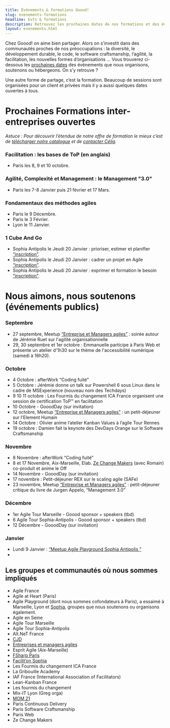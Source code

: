 ```yaml
---
title: Événements & formations Goood!
slug: evenements-formations
headline: Evts & formations
description: Retrouvez les prochaines dates de nos formations et des événements ouverts au public où vous pouvez nous rencontrer.
layout: evenements.html
---
```

Chez Goood! on aime bien partager. Alors on s’investit dans des communautés proches de nos préoccupations : la diversité, le développement durable, le code, le software craftsmanship, l’agilité, la facilitation, les nouvelles formes d’organisations …
Vous trouverez ci-dessous les [prochaines dates](#prochaines-dates) des événements que nous organisons, soutenons ou hébergeons. On s’y retrouve ?

Une autre forme de partage, c’est la formation. Beaucoup de sessions sont organisées pour un client et privées mais il y a aussi quelques dates ouvertes à tous. 

# Prochaines Formations inter-entreprises ouvertes #

*Astuce : Pour découvrir l’étendue de notre offre de formation le mieux c’est de [télécharger notre catalogue](http://www.goood.pro/files/catalogue-formations-goood.pdf) et de [contacter Célia](formation@goood.pro).* 

### Facilitation : les bases de ToP (en anglais) ###
* Paris les 8, 9 et 10 octobre.

### Agilité, Complexité et Management : le Management "3.0" ###
* Paris les 7-8 Janvier puis 21 février et 17 Mars.

### Fondamentaux des méthodes agiles ###
* Paris le 9 Décembre.
* Paris le 3 Février.
* Lyon le 11 Janvier.

### 1 Cube And Go ###
* Sophia Antipolis le Jeudi 20 Janvier : prioriser, estimer et planifier [“inscription”](https://yurplan.com/event/1-CUBE-GO-PRIORISER-ESTIMER-ET-PLANIFIER-SOPHIA-ANTIPOLIS/12819).  
* Sophia Antipolis le Jeudi 20 Janvier : cadrer un projet en Agile [“inscription”](https://yurplan.com/event/1-CUBE-GO-CADRER-UN-PROJET-EN-AGILE-SOPHIA-ANTIPOLIS/13118).
* Sophia Antipolis le Jeudi 20 Janvier : exprimer et formation le besoin [“inscription”](https://yurplan.com/event/1-CUBE-GO-EXPRIMER-ET-FORMALISER-LE-BESOIN-SOPHIA-ANTIPOLIS/13119).

<a name="prochaines-dates"></a>
# Nous aimons, nous soutenons (événements publics) #

### Septembre ###
* 27 septembre, Meetup [“Entreprise et Managers agiles”](http://www.meetup.com/fr-FR/entreprise-agile) : soirée autour de Jérémie Ruet sur l'agilité organisationnelle
* 29, 30 septembre et 1er octobre : Emmanuelle participe à Paris Web et présente un atelier d'1h30 sur le thème de l'accessibilité numérique (samedi à 16h20).

### Octobre ###
* 4 Octobre : afterWork “Coding fuité”
* 5 Octobre : Jérémie donne un talk sur Powershell 6 sous Linux dans le cadre de MSExperience (nouveau nom des Techdays)
* 9 10 11 octobre : Les Fourmis du changement ICA France organisent une session de certification ToP&trade; en facilitation
* 10 Octobre - GooodDay (sur invitation)
* 12 octobre, Meetup [“Entreprise et Managers agiles”](http://www.meetup.com/fr-FR/entreprise-agile) : un petit-déjeuner sur l'Element Humain
* 14 Octobre : Olivier anime l’atelier Kanban Values à l’agile Tour Rennes
* 19 octobre : Damien fait la keynote des DevDays Orange sur le Software Craftsmanship

### Novembre ###
* 8 Novembre : afterWork “Coding fuité”
* 8 et 17 Novembre, Aix-Marseille, Elab. [Ze Change Makers](http://zechangemakers.com) (avec Romain) co-produit et anime le Off
* 14 Novembre - GooodDay (sur invitation)
* 17 novembre : Petit-déjeuner REX sur le scaling agile (SAFe)
* 23 novembre, Meetup [“Entreprise et Managers agiles”](http://www.meetup.com/fr-FR/entreprise-agile) : petit-déjeuner critique du livre de Jurgen Appelo, “Management 3.0”

### Décembre ###
* 1er Agile Tour Marseille - Goood sponsor + speakers (tbd)
* 6 Agile Tour Sophia-Antipolis - Goood sponsor + speakers (tbd)
* 12 Décembre - GooodDay (sur invitation)

### Janvier ###
* Lundi 9 Janvier : [“Meetup Agile Playground Sophia Antipolis ”](https://www.meetup.com/fr-FR/Agile-Play-Ground/events/236211472/)
*
## Les groupes et communautés où nous sommes impliqués ##
* Agile France 
* Agile at Heart (Paris)
* Agile Playground (dont nous sommes cofondateurs à Paris), a essaimé à Marseille, Lyon et [Sophia](http://www.meetup.com/Agile-Play-Ground/), groupes que nous soutenons ou organisons également.
* Agile en Seine
* Agile Tour Marseille
* Agile Tour Sophia-Antipolis
* Alt.NeT France
* [CJD](http://www.cjd.net)
* [Entreprises et managers agiles](http://www.meetup.com/fr-FR/entreprise-agile/)
* Esprit Agile (Aix-Marseille)
* [FSharp Paris](https://fsharpparis.github.io/)
* [Facilit’on Sophia](http://www.meetup.com/FacilitON/)  
* Les Fourmis du changement ICA France
* La Gribouille Academy
* IAF France (International Association of Facilitators)
* Lean-Kanban France
* Les fourmis du changement
* Mix-IT Lyon (Greg orga)
* [MOM 21](http://www.mom21.org/)
* Paris Continuous Delivery 
* Paris Software Craftsmanship
* Paris Web
* Ze Change Makers
